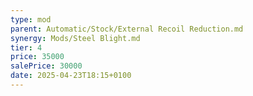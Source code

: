 ```yaml
---
type: mod
parent: Automatic/Stock/External Recoil Reduction.md
synergy: Mods/Steel Blight.md
tier: 4
price: 35000
salePrice: 30000
date: 2025-04-23T18:15+0100
---
```

